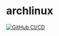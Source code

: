 # archlinux
[![GitHub CI/CD](https://github.com/mi2428/archlinux/actions/workflows/build.yml/badge.svg)](https://github.com/mi2428/archlinux/actions/workflows/build.yml)

